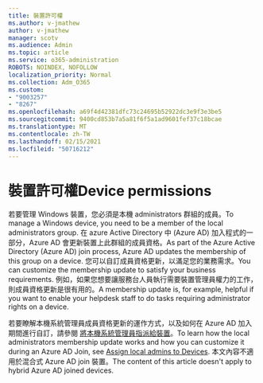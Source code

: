 ```yaml
---
title: 裝置許可權
ms.author: v-jmathew
author: v-jmathew
manager: scotv
ms.audience: Admin
ms.topic: article
ms.service: o365-administration
ROBOTS: NOINDEX, NOFOLLOW
localization_priority: Normal
ms.collection: Adm_O365
ms.custom:
- "9003257"
- "8267"
ms.openlocfilehash: a69f4d42381dfc73c24695b52922dc3e9f3e3be5
ms.sourcegitcommit: 9400cd853b7a5a81f6f5a1ad9601fef37c18bcae
ms.translationtype: MT
ms.contentlocale: zh-TW
ms.lasthandoff: 02/15/2021
ms.locfileid: "50716212"
---
```

# <a name="device-permissions"></a><span data-ttu-id="c447f-102">裝置許可權</span><span class="sxs-lookup"><span data-stu-id="c447f-102">Device permissions</span></span>

<span data-ttu-id="c447f-103">若要管理 Windows 裝置，您必須是本機 administrators 群組的成員。</span><span class="sxs-lookup"><span data-stu-id="c447f-103">To manage a Windows device, you need to be a member of the local administrators group.</span></span> <span data-ttu-id="c447f-104">在 azure Active Directory 中 (Azure AD) 加入程式的一部分，Azure AD 會更新裝置上此群組的成員資格。</span><span class="sxs-lookup"><span data-stu-id="c447f-104">As part of the Azure Active Directory (Azure AD) join process, Azure AD updates the membership of this group on a device.</span></span> <span data-ttu-id="c447f-105">您可以自訂成員資格更新，以滿足您的業務需求。</span><span class="sxs-lookup"><span data-stu-id="c447f-105">You can customize the membership update to satisfy your business requirements.</span></span> <span data-ttu-id="c447f-106">例如，如果您想要讓服務台人員執行需要裝置管理員權力的工作，則成員資格更新是很有用的。</span><span class="sxs-lookup"><span data-stu-id="c447f-106">A membership update is, for example, helpful if you want to enable your helpdesk staff to do tasks requiring administrator rights on a device.</span></span>

<span data-ttu-id="c447f-107">若要瞭解本機系統管理員成員資格更新的運作方式，以及如何在 Azure AD 加入期間進行自訂，請參閱 [將本機系統管理員指派給裝置](https://docs.microsoft.com/azure/active-directory/devices/assign-local-admin)。</span><span class="sxs-lookup"><span data-stu-id="c447f-107">To learn how the local administrators membership update works and how you can customize it during an Azure AD Join, see [Assign local admins to Devices](https://docs.microsoft.com/azure/active-directory/devices/assign-local-admin).</span></span> <span data-ttu-id="c447f-108">本文內容不適用於混合式 Azure AD join 裝置。</span><span class="sxs-lookup"><span data-stu-id="c447f-108">The content of this article doesn't apply to hybrid Azure AD joined devices.</span></span>
